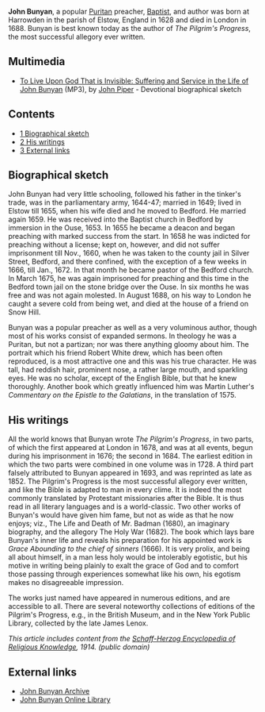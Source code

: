 **John Bunyan**, a popular [Puritan](Puritan "Puritan") preacher,
[Baptist](Baptist "Baptist"), and author was born at Harrowden in
the parish of Elstow, England in 1628 and died in London in 1688.
Bunyan is best known today as the author of
*The Pilgrim's Progress*, the most successful allegory ever
written.

## Multimedia

-   [To Live Upon God That is Invisible: Suffering and Service in the Life of John Bunyan](http://www.archive.org/download/MenOfWhomTheWorldWasNotWorthy/12_bunyan.mp3)
    (MP3), by [John Piper](John_Piper "John Piper") - Devotional
    biographical sketch

## Contents

-   [1 Biographical sketch](#Biographical_sketch)
-   [2 His writings](#His_writings)
-   [3 External links](#External_links)

## Biographical sketch

John Bunyan had very little schooling, followed his father in the
tinker's trade, was in the parliamentary army, 1644-47; married in
1649; lived in Elstow till 1655, when his wife died and he moved to
Bedford. He married again 1659. He was received into the Baptist
church in Bedford by immersion in the Ouse, 1653. In 1655 he became
a deacon and began preaching with marked success from the start. In
1658 he was indicted for preaching without a license; kept on,
however, and did not suffer imprisonment till Nov., 1660, when he
was taken to the county jail in Silver Street, Bedford, and there
confined, with the exception of a few weeks in 1666, till Jan.,
1672. In that month he became pastor of the Bedford church. In
March 1675, he was again imprisoned for preaching and this time in
the Bedford town jail on the stone bridge over the Ouse. In six
months he was free and was not again molested. In August 1688, on
his way to London he caught a severe cold from being wet, and died
at the house of a friend on Snow Hill.

Bunyan was a popular preacher as well as a very voluminous author,
though most of his works consist of expanded sermons. In theology
he was a Puritan, but not a partizan; nor was there anything gloomy
about him. The portrait which his friend Robert White drew, which
has been often reproduced, is a most attractive one and this was
his true character. He was tall, had reddish hair, prominent nose,
a rather large mouth, and sparkling eyes. He was no scholar, except
of the English Bible, but that he knew thoroughly. Another book
which greatly influenced him was Martin Luther's
*Commentary on the Epistle to the Galatians*, in the translation of
1575.

## His writings

All the world knows that Bunyan wrote *The Pilgrim's Progress*, in
two parts, of which the first appeared at London in 1678, and was
at all events, begun during his imprisonment in 1676; the second in
1684. The earliest edition in which the two parts were combined in
one volume was in 1728. A third part falsely attributed to Bunyan
appeared in 1693, and was reprinted as late as 1852. The Pilgrim's
Progress is the most successful allegory ever written, and like the
Bible is adapted to man in every clime. It is indeed the most
commonly translated by Protestant missionaries after the Bible. It
is thus read in all literary languages and is a world-classic. Two
other works of Bunyan's would have given him fame, but not as wide
as that he now enjoys; viz., The Life and Death of Mr. Badman
(1680), an imaginary biography, and the allegory The Holy War
(1682). The book which lays bare Bunyan's inner life and reveals
his preparation for his appointed work is
*Grace Abounding to the chief of sinners* (1666). It is very
prolix, and being all about himself, in a man less holy would be
intolerably egotistic, but his motive in writing being plainly to
exalt the grace of God and to comfort those passing through
experiences somewhat like his own, his egotism makes no
disagreeable impression.

The works just named have appeared in numerous editions, and are
accessible to all. There are several noteworthy collections of
editions of the Pilgrim's Progress, e.g., in the British Museum,
and in the New York Public Library, collected by the late James
Lenox.

*This article includes content from the [Schaff-Herzog Encyclopedia of Religious Knowledge](Schaff-Herzog_Encyclopedia_of_Religious_Knowledge "Schaff-Herzog Encyclopedia of Religious Knowledge"), 1914. (public domain)*
## External links

-   [John Bunyan Archive](http://www.johnbunyan.org/)
-   [John Bunyan Online Library](http://acacia.pair.com/Acacia.John.Bunyan/)




